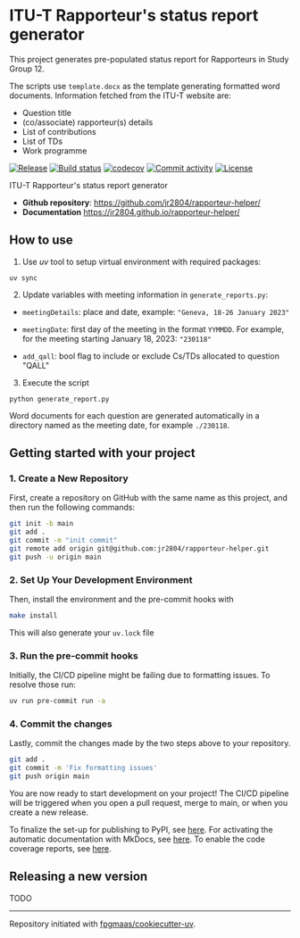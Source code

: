 # ITU-T Rapporteur's status report generator

This project generates pre-populated status report for Rapporteurs in Study Group 12.

The scripts use `template.docx` as the template generating formatted word documents.
Information fetched from the ITU-T website are:

- Question title
- (co/associate) rapporteur(s) details
- List of contributions
- List of TDs
- Work programme

[![Release](https://img.shields.io/github/v/release/jr2804/rapporteur-helper)](https://img.shields.io/github/v/release/jr2804/rapporteur-helper)
[![Build status](https://img.shields.io/github/actions/workflow/status/jr2804/rapporteur-helper/main.yml?branch=main)](https://github.com/jr2804/rapporteur-helper/actions/workflows/main.yml?query=branch%3Amain)
[![codecov](https://codecov.io/gh/jr2804/rapporteur-helper/branch/main/graph/badge.svg)](https://codecov.io/gh/jr2804/rapporteur-helper)
[![Commit activity](https://img.shields.io/github/commit-activity/m/jr2804/rapporteur-helper)](https://img.shields.io/github/commit-activity/m/jr2804/rapporteur-helper)
[![License](https://img.shields.io/github/license/jr2804/rapporteur-helper)](https://img.shields.io/github/license/jr2804/rapporteur-helper)

ITU-T Rapporteur's status report generator

- **Github repository**: <https://github.com/jr2804/rapporteur-helper/>
- **Documentation** <https://jr2804.github.io/rapporteur-helper/>

## How to use

1. Use _uv_ tool to setup virtual environment with required packages:

```shell
uv sync
```

2. Update variables with meeting information in `generate_reports.py`:

 * `meetingDetails`: place and date, example: `"Geneva, 18-26 January 2023"`

 * `meetingDate`: first day of the meeting in the format `YYMMDD`. For example, for the meeting starting January 18, 2023: `"230118"`

 * `add_qall`: bool flag to include or exclude Cs/TDs allocated to question "QALL"

3. Execute the script

```
python generate_report.py 
```

Word documents for each question are generated automatically in a directory named as the meeting date, for example `./230118`.


## Getting started with your project

### 1. Create a New Repository

First, create a repository on GitHub with the same name as this project, and then run the following commands:

```bash
git init -b main
git add .
git commit -m "init commit"
git remote add origin git@github.com:jr2804/rapporteur-helper.git
git push -u origin main
```

### 2. Set Up Your Development Environment

Then, install the environment and the pre-commit hooks with

```bash
make install
```

This will also generate your `uv.lock` file

### 3. Run the pre-commit hooks

Initially, the CI/CD pipeline might be failing due to formatting issues. To resolve those run:

```bash
uv run pre-commit run -a
```

### 4. Commit the changes

Lastly, commit the changes made by the two steps above to your repository.

```bash
git add .
git commit -m 'Fix formatting issues'
git push origin main
```

You are now ready to start development on your project!
The CI/CD pipeline will be triggered when you open a pull request, merge to main, or when you create a new release.

To finalize the set-up for publishing to PyPI, see [here](https://fpgmaas.github.io/cookiecutter-uv/features/publishing/#set-up-for-pypi).
For activating the automatic documentation with MkDocs, see [here](https://fpgmaas.github.io/cookiecutter-uv/features/mkdocs/#enabling-the-documentation-on-github).
To enable the code coverage reports, see [here](https://fpgmaas.github.io/cookiecutter-uv/features/codecov/).

## Releasing a new version

TODO

---

Repository initiated with [fpgmaas/cookiecutter-uv](https://github.com/fpgmaas/cookiecutter-uv).
